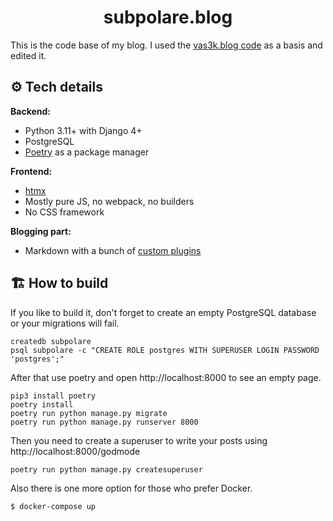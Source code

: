<div align="center">
  <h1>subpolare.blog</h1> 
</div>

This is the code base of my blog. I used the [vas3k.blog code](https://github.com/vas3k/vas3k.blog/blob/main/vas3k_blog) as a basis and edited it. 

## ⚙️ Tech details

**Backend:**
- Python 3.11+ with Django 4+
- PostgreSQL
- [Poetry](https://python-poetry.org/) as a package manager

**Frontend:**
- [htmx](https://htmx.org/)
- Mostly pure JS, no webpack, no builders
- No CSS framework

**Blogging part:**
- Markdown with a bunch of [custom plugins](common/markdown/plugins)

## 🏗️ How to build

If you like to build it, don't forget to create an empty PostgreSQL database or your migrations will fail.

```
createdb subpolare
psql subpolare -c "CREATE ROLE postgres WITH SUPERUSER LOGIN PASSWORD 'postgres';"
```

After that use poetry and open http://localhost:8000 to see an empty page.

```
pip3 install poetry
poetry install
poetry run python manage.py migrate
poetry run python manage.py runserver 8000
```

Then you need to create a superuser to write your posts using http://localhost:8000/godmode 

```
poetry run python manage.py createsuperuser
```

Also there is one more option for those who prefer Docker. 

```
$ docker-compose up
```

